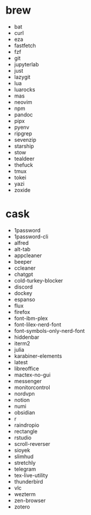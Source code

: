 # brew

- bat
- curl
- eza
- fastfetch
- fzf
- git
- jupyterlab
- just
- lazygit
- lua
- luarocks
- mas
- neovim
- npm
- pandoc
- pipx
- pyenv
- ripgrep
- sevenzip
- starship
- stow
- tealdeer
- thefuck
- tmux
- tokei
- yazi
- zoxide

# cask

- 1password
- 1password-cli
- alfred
- alt-tab
- appcleaner
- beeper
- ccleaner
- chatgpt
- cold-turkey-blocker
- discord
- dockey
- espanso
- flux
- firefox
- font-ibm-plex
- font-lilex-nerd-font
- font-symbols-only-nerd-font
- hiddenbar
- iterm2
- julia
- karabiner-elements
- latest
- libreoffice
- mactex-no-gui
- messenger
- monitorcontrol
- nordvpn
- notion
- numi
- obsidian
- r
- raindropio
- rectangle
- rstudio
- scroll-reverser
- sioyek
- slimhud
- stretchly
- telegram
- tex-live-utility
- thunderbird
- vlc
- wezterm
- zen-browser
- zotero
